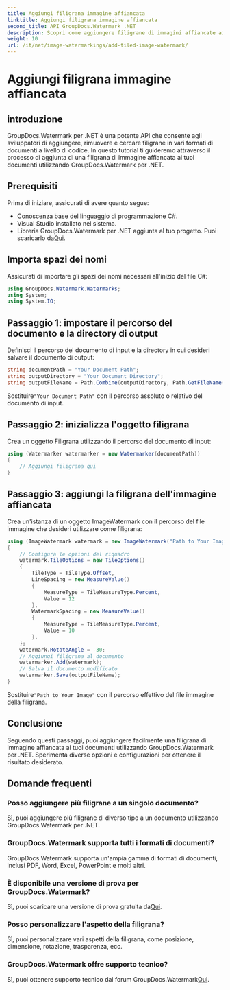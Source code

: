 ```yaml
---
title: Aggiungi filigrana immagine affiancata
linktitle: Aggiungi filigrana immagine affiancata
second_title: API GroupDocs.Watermark .NET
description: Scopri come aggiungere filigrane di immagini affiancate ai tuoi documenti utilizzando GroupDocs.Watermark per .NET. Facile, efficiente e personalizzabile.
weight: 10
url: /it/net/image-watermarkings/add-tiled-image-watermark/
---
```


# Aggiungi filigrana immagine affiancata

## introduzione
GroupDocs.Watermark per .NET è una potente API che consente agli sviluppatori di aggiungere, rimuovere e cercare filigrane in vari formati di documenti a livello di codice. In questo tutorial ti guideremo attraverso il processo di aggiunta di una filigrana di immagine affiancata ai tuoi documenti utilizzando GroupDocs.Watermark per .NET.
## Prerequisiti
Prima di iniziare, assicurati di avere quanto segue:
- Conoscenza base del linguaggio di programmazione C#.
- Visual Studio installato nel sistema.
- Libreria GroupDocs.Watermark per .NET aggiunta al tuo progetto. Puoi scaricarlo da[Qui](https://releases.groupdocs.com/Watermark/net/).

## Importa spazi dei nomi
Assicurati di importare gli spazi dei nomi necessari all'inizio del file C#:
```csharp
using GroupDocs.Watermark.Watermarks;
using System;
using System.IO;
```
## Passaggio 1: impostare il percorso del documento e la directory di output
Definisci il percorso del documento di input e la directory in cui desideri salvare il documento di output:
```csharp
string documentPath = "Your Document Path";
string outputDirectory = "Your Document Directory";
string outputFileName = Path.Combine(outputDirectory, Path.GetFileName(documentPath));
```
 Sostituire`"Your Document Path"` con il percorso assoluto o relativo del documento di input.
## Passaggio 2: inizializza l'oggetto filigrana
Crea un oggetto Filigrana utilizzando il percorso del documento di input:
```csharp
using (Watermarker watermarker = new Watermarker(documentPath))
{
    // Aggiungi filigrana qui
}
```
## Passaggio 3: aggiungi la filigrana dell'immagine affiancata
Crea un'istanza di un oggetto ImageWatermark con il percorso del file immagine che desideri utilizzare come filigrana:
```csharp
using (ImageWatermark watermark = new ImageWatermark("Path to Your Image"))
{
    // Configura le opzioni del riquadro
    watermark.TileOptions = new TileOptions()
    {
        TileType = TileType.Offset,
        LineSpacing = new MeasureValue()
        {
            MeasureType = TileMeasureType.Percent,
            Value = 12
        },
        WatermarkSpacing = new MeasureValue()
        {
            MeasureType = TileMeasureType.Percent,
            Value = 10
        },
    };
    watermark.RotateAngle = -30;
    // Aggiungi filigrana al documento
    watermarker.Add(watermark);
    // Salva il documento modificato
    watermarker.Save(outputFileName);
}
```
 Sostituire`"Path to Your Image"` con il percorso effettivo del file immagine della filigrana.

## Conclusione
Seguendo questi passaggi, puoi aggiungere facilmente una filigrana di immagine affiancata ai tuoi documenti utilizzando GroupDocs.Watermark per .NET. Sperimenta diverse opzioni e configurazioni per ottenere il risultato desiderato.
## Domande frequenti
### Posso aggiungere più filigrane a un singolo documento?
Sì, puoi aggiungere più filigrane di diverso tipo a un documento utilizzando GroupDocs.Watermark per .NET.
### GroupDocs.Watermark supporta tutti i formati di documenti?
GroupDocs.Watermark supporta un'ampia gamma di formati di documenti, inclusi PDF, Word, Excel, PowerPoint e molti altri.
### È disponibile una versione di prova per GroupDocs.Watermark?
 Sì, puoi scaricare una versione di prova gratuita da[Qui](https://releases.groupdocs.com/).
### Posso personalizzare l'aspetto della filigrana?
Sì, puoi personalizzare vari aspetti della filigrana, come posizione, dimensione, rotazione, trasparenza, ecc.
### GroupDocs.Watermark offre supporto tecnico?
 Sì, puoi ottenere supporto tecnico dal forum GroupDocs.Watermark[Qui](https://forum.groupdocs.com/c/watermark/19).